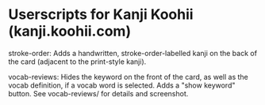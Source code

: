 # Userscripts for Kanji Koohii (kanji.koohii.com)

stroke-order: Adds a handwritten, stroke-order-labelled kanji on the back of the card (adjacent to the print-style kanji).

vocab-reviews: Hides the keyword on the front of the card, as well as the vocab definition, if a vocab word is selected. Adds a "show keyword" button. See vocab-reviews/ for details and screenshot.
